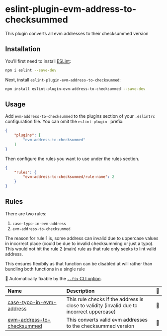 # eslint-plugin-evm-address-to-checksummed

This plugin converts all evm addresses to their checksummed version

## Installation

You'll first need to install [ESLint](https://eslint.org/):

```sh
npm i eslint --save-dev
```

Next, install `eslint-plugin-evm-address-to-checksummed`:

```sh
npm install eslint-plugin-evm-address-to-checksummed --save-dev
```

## Usage

Add `evm-address-to-checksummed` to the plugins section of your `.eslintrc` configuration file. You can omit the `eslint-plugin-` prefix:

```json
{
    "plugins": [
        "evm-address-to-checksummed"
    ]
}
```


Then configure the rules you want to use under the rules section.

```json
{
    "rules": {
        "evm-address-to-checksummed/rule-name": 2
    }
}
```

## Rules

There are two rules:
1. `case-typo-in-evm-address`
2. `evm-address-to-checksummed`

The reason for rule 1 is, some address can invalid due to uppercase values in incorrect place (could be due to invalid checksumming or just a typo). This would not hit the rule 2 (main) rule as that rule only seeks to lint valid address.

This ensures flexibily as that function can be disabled at will rather than bundling both functions in a single rule



<!-- begin auto-generated rules list -->

🔧 Automatically fixable by the [`--fix` CLI option](https://eslint.org/docs/user-guide/command-line-interface#--fix).

| Name                                                                   | Description                                                                               | 🔧 |
| :--------------------------------------------------------------------- | :---------------------------------------------------------------------------------------- | :- |
| [case-typo-in-evm-address](docs/rules/case-typo-in-evm-address.md)     | This rule checks if the address is close to validity (invalid due to incorrect uppercase) | 🔧 |
| [evm-address-to-checksummed](docs/rules/evm-address-to-checksummed.md) | This converts valid evm addresses to the checksummed version                              | 🔧 |

<!-- end auto-generated rules list -->


